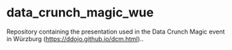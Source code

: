 # data_crunch_magic_wue
Repository containing the presentation used in the Data Crunch Magic event in Würzburg (https://ddojo.github.io/dcm.html)..
